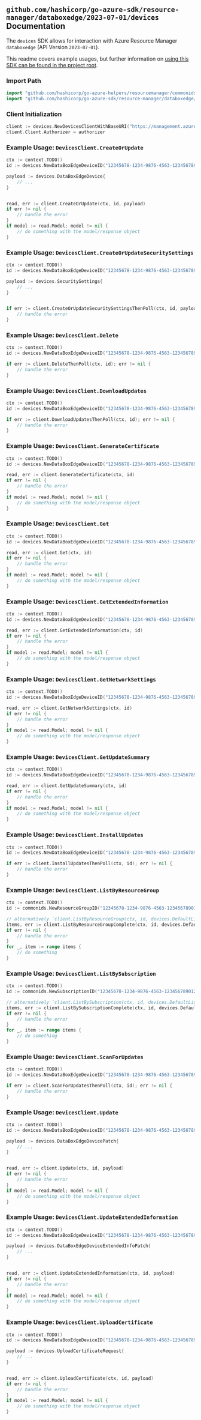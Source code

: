 
## `github.com/hashicorp/go-azure-sdk/resource-manager/databoxedge/2023-07-01/devices` Documentation

The `devices` SDK allows for interaction with Azure Resource Manager `databoxedge` (API Version `2023-07-01`).

This readme covers example usages, but further information on [using this SDK can be found in the project root](https://github.com/hashicorp/go-azure-sdk/tree/main/docs).

### Import Path

```go
import "github.com/hashicorp/go-azure-helpers/resourcemanager/commonids"
import "github.com/hashicorp/go-azure-sdk/resource-manager/databoxedge/2023-07-01/devices"
```


### Client Initialization

```go
client := devices.NewDevicesClientWithBaseURI("https://management.azure.com")
client.Client.Authorizer = authorizer
```


### Example Usage: `DevicesClient.CreateOrUpdate`

```go
ctx := context.TODO()
id := devices.NewDataBoxEdgeDeviceID("12345678-1234-9876-4563-123456789012", "example-resource-group", "dataBoxEdgeDeviceName")

payload := devices.DataBoxEdgeDevice{
	// ...
}


read, err := client.CreateOrUpdate(ctx, id, payload)
if err != nil {
	// handle the error
}
if model := read.Model; model != nil {
	// do something with the model/response object
}
```


### Example Usage: `DevicesClient.CreateOrUpdateSecuritySettings`

```go
ctx := context.TODO()
id := devices.NewDataBoxEdgeDeviceID("12345678-1234-9876-4563-123456789012", "example-resource-group", "dataBoxEdgeDeviceName")

payload := devices.SecuritySettings{
	// ...
}


if err := client.CreateOrUpdateSecuritySettingsThenPoll(ctx, id, payload); err != nil {
	// handle the error
}
```


### Example Usage: `DevicesClient.Delete`

```go
ctx := context.TODO()
id := devices.NewDataBoxEdgeDeviceID("12345678-1234-9876-4563-123456789012", "example-resource-group", "dataBoxEdgeDeviceName")

if err := client.DeleteThenPoll(ctx, id); err != nil {
	// handle the error
}
```


### Example Usage: `DevicesClient.DownloadUpdates`

```go
ctx := context.TODO()
id := devices.NewDataBoxEdgeDeviceID("12345678-1234-9876-4563-123456789012", "example-resource-group", "dataBoxEdgeDeviceName")

if err := client.DownloadUpdatesThenPoll(ctx, id); err != nil {
	// handle the error
}
```


### Example Usage: `DevicesClient.GenerateCertificate`

```go
ctx := context.TODO()
id := devices.NewDataBoxEdgeDeviceID("12345678-1234-9876-4563-123456789012", "example-resource-group", "dataBoxEdgeDeviceName")

read, err := client.GenerateCertificate(ctx, id)
if err != nil {
	// handle the error
}
if model := read.Model; model != nil {
	// do something with the model/response object
}
```


### Example Usage: `DevicesClient.Get`

```go
ctx := context.TODO()
id := devices.NewDataBoxEdgeDeviceID("12345678-1234-9876-4563-123456789012", "example-resource-group", "dataBoxEdgeDeviceName")

read, err := client.Get(ctx, id)
if err != nil {
	// handle the error
}
if model := read.Model; model != nil {
	// do something with the model/response object
}
```


### Example Usage: `DevicesClient.GetExtendedInformation`

```go
ctx := context.TODO()
id := devices.NewDataBoxEdgeDeviceID("12345678-1234-9876-4563-123456789012", "example-resource-group", "dataBoxEdgeDeviceName")

read, err := client.GetExtendedInformation(ctx, id)
if err != nil {
	// handle the error
}
if model := read.Model; model != nil {
	// do something with the model/response object
}
```


### Example Usage: `DevicesClient.GetNetworkSettings`

```go
ctx := context.TODO()
id := devices.NewDataBoxEdgeDeviceID("12345678-1234-9876-4563-123456789012", "example-resource-group", "dataBoxEdgeDeviceName")

read, err := client.GetNetworkSettings(ctx, id)
if err != nil {
	// handle the error
}
if model := read.Model; model != nil {
	// do something with the model/response object
}
```


### Example Usage: `DevicesClient.GetUpdateSummary`

```go
ctx := context.TODO()
id := devices.NewDataBoxEdgeDeviceID("12345678-1234-9876-4563-123456789012", "example-resource-group", "dataBoxEdgeDeviceName")

read, err := client.GetUpdateSummary(ctx, id)
if err != nil {
	// handle the error
}
if model := read.Model; model != nil {
	// do something with the model/response object
}
```


### Example Usage: `DevicesClient.InstallUpdates`

```go
ctx := context.TODO()
id := devices.NewDataBoxEdgeDeviceID("12345678-1234-9876-4563-123456789012", "example-resource-group", "dataBoxEdgeDeviceName")

if err := client.InstallUpdatesThenPoll(ctx, id); err != nil {
	// handle the error
}
```


### Example Usage: `DevicesClient.ListByResourceGroup`

```go
ctx := context.TODO()
id := commonids.NewResourceGroupID("12345678-1234-9876-4563-123456789012", "example-resource-group")

// alternatively `client.ListByResourceGroup(ctx, id, devices.DefaultListByResourceGroupOperationOptions())` can be used to do batched pagination
items, err := client.ListByResourceGroupComplete(ctx, id, devices.DefaultListByResourceGroupOperationOptions())
if err != nil {
	// handle the error
}
for _, item := range items {
	// do something
}
```


### Example Usage: `DevicesClient.ListBySubscription`

```go
ctx := context.TODO()
id := commonids.NewSubscriptionID("12345678-1234-9876-4563-123456789012")

// alternatively `client.ListBySubscription(ctx, id, devices.DefaultListBySubscriptionOperationOptions())` can be used to do batched pagination
items, err := client.ListBySubscriptionComplete(ctx, id, devices.DefaultListBySubscriptionOperationOptions())
if err != nil {
	// handle the error
}
for _, item := range items {
	// do something
}
```


### Example Usage: `DevicesClient.ScanForUpdates`

```go
ctx := context.TODO()
id := devices.NewDataBoxEdgeDeviceID("12345678-1234-9876-4563-123456789012", "example-resource-group", "dataBoxEdgeDeviceName")

if err := client.ScanForUpdatesThenPoll(ctx, id); err != nil {
	// handle the error
}
```


### Example Usage: `DevicesClient.Update`

```go
ctx := context.TODO()
id := devices.NewDataBoxEdgeDeviceID("12345678-1234-9876-4563-123456789012", "example-resource-group", "dataBoxEdgeDeviceName")

payload := devices.DataBoxEdgeDevicePatch{
	// ...
}


read, err := client.Update(ctx, id, payload)
if err != nil {
	// handle the error
}
if model := read.Model; model != nil {
	// do something with the model/response object
}
```


### Example Usage: `DevicesClient.UpdateExtendedInformation`

```go
ctx := context.TODO()
id := devices.NewDataBoxEdgeDeviceID("12345678-1234-9876-4563-123456789012", "example-resource-group", "dataBoxEdgeDeviceName")

payload := devices.DataBoxEdgeDeviceExtendedInfoPatch{
	// ...
}


read, err := client.UpdateExtendedInformation(ctx, id, payload)
if err != nil {
	// handle the error
}
if model := read.Model; model != nil {
	// do something with the model/response object
}
```


### Example Usage: `DevicesClient.UploadCertificate`

```go
ctx := context.TODO()
id := devices.NewDataBoxEdgeDeviceID("12345678-1234-9876-4563-123456789012", "example-resource-group", "dataBoxEdgeDeviceName")

payload := devices.UploadCertificateRequest{
	// ...
}


read, err := client.UploadCertificate(ctx, id, payload)
if err != nil {
	// handle the error
}
if model := read.Model; model != nil {
	// do something with the model/response object
}
```
